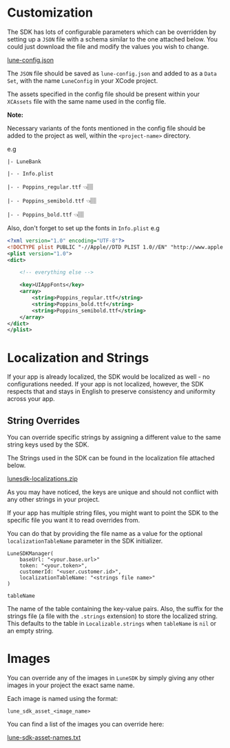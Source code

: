 # Customization

The SDK has lots of configurable parameters which can be overridden by
setting up a `JSON` file with a schema similar to the one attached
below. You could just download the file and modify the values you wish
to change.

[lune-config.json](https://t4627279.p.clickup-attachments.com/t4627279/5c2ae4d5-a96d-46ce-b5ac-1b38de4636c0/lune-config.json)

The `JSON` file should be saved as `lune-config.json` and added to as a
`Data Set`, with the name `LuneConfig` in your XCode project.

The assets specified in the config file should be present within your
`XCAssets` file with the same name used in the config file.

**Note:**

Necessary variants of the fonts mentioned in the config file should be
added to the project as well, within the `<project-name>` directory.

e.g

`|- LuneBank`

`|- - Info.plist`

`|- - Poppins_regular.ttf` 👈🏽

`|- - Poppins_semibold.ttf` 👈🏽

`|- - Poppins_bold.ttf` 👈🏽

Also, don't forget to set up the fonts in `Info.plist` e.g

```xml
<?xml version="1.0" encoding="UTF-8"?>
<!DOCTYPE plist PUBLIC "-//Apple//DTD PLIST 1.0//EN" "http://www.apple.com/DTDs/PropertyList-1.0.dtd">
<plist version="1.0">
<dict>

    <!-- everything else -->

    <key>UIAppFonts</key>
    <array>
        <string>Poppins_regular.ttf</string>
        <string>Poppins_bold.ttf</string>
        <string>Poppins_semibold.ttf</string>
    </array>
</dict>
</plist>
```

# Localization and Strings

If your app is already localized, the SDK would be localized as well -
no configurations needed. If your app is not localized, however, the SDK
respects that and stays in English to preserve consistency and
uniformity across your app.

## String Overrides

You can override specific strings by assigning a different value to the
same string keys used by the SDK.

The Strings used in the SDK can be found in the localization file
attached below.

[lunesdk-localizations.zip](https://t4627279.p.clickup-attachments.com/t4627279/5fa90c91-935c-4c2d-ad2f-4e8ed9c06be9/lunesdk-localizations.zip)

As you may have noticed, the keys are unique and should not conflict
with any other strings in your project.

If your app has multiple string files, you might want to point the SDK
to the specific file you want it to read overrides from.

You can do that by providing the file name as a value for the optional
`localizationTableName` parameter in the SDK initializer.

```less
LuneSDKManager(
    baseUrl: "<your.base.url>"
    token: "<your.token>",
    customerId: "<user.customer.id>",
    localizationTableName: "<strings file name>"
)
```

`tableName`

The name of the table containing the key-value pairs. Also, the suffix
for the strings file (a file with the `.strings` extension) to store the
localized string. This defaults to the table
in `Localizable.strings` when `tableName` is `nil` or an empty string.

# Images

You can override any of the images in `LuneSDK` by simply giving any
other images in your project the exact same name.

Each image is named using the format:

```gherkin
lune_sdk_asset_<image_name>
```

You can find a list of the images you can override here:

[lune-sdk-asset-names.txt](https://t4627279.p.clickup-attachments.com/t4627279/211cc3ee-0094-45c4-94aa-305d8c2b046e/lune-sdk-asset-names.txt)
